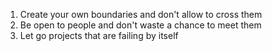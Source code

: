 1. Create your own boundaries and don't allow to cross them
2. Be open to people and don't waste a chance to meet them
3. Let go projects that are failing by itself